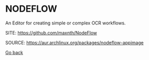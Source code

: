 # NODEFLOW

 An Editor for creating simple or complex OCR workflows.

 SITE: https://github.com/maxnth/NodeFlow

 SOURCE: https://aur.archlinux.org/packages/nodeflow-appimage

 [Go back](https://portable-linux-apps.github.io/apps.html)
